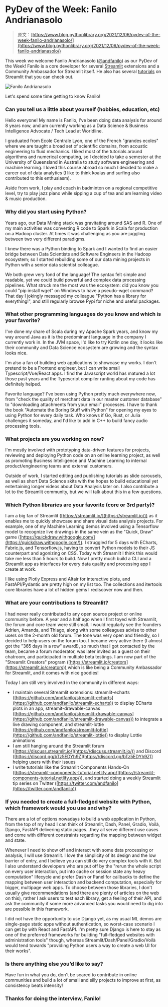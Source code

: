 # PyDev of the Week: Fanilo Andrianasolo

> 原文：[https://www.blog.pythonlibrary.org/2021/12/06/pydev-of-the-week-fanilo-andrianasolo/](https://www.blog.pythonlibrary.org/2021/12/06/pydev-of-the-week-fanilo-andrianasolo/)

This week we welcome Fanilo Andrianasolo ([@andfanilo](https://twitter.com/andfanilo)) as our PyDev of the Week! Fanilo is a core developer for several [Streamlit](https://streamlit.io/) extensions and a Community Ambassador for Streamlit itself. He also has several [tutorials](https://linktr.ee/andfanilo) on Streamlit that you can check out.

![Fanilo Andrianasolo](../Images/09fe724731cbdded6722a1f2609698e2.png)

Let's spend some time getting to know Fanilo!

### Can you tell us a little about yourself (hobbies, education, etc)

Hello everyone! My name is Fanilo, I've been doing data analysis for around 8 years now, and am currently working as a Data Science & Business Intelligence Advocate / Tech Lead at Worldline.

I graduated from Ecole Centrale Lyon, one of the French "grandes ecoles" where we are taught a broad set of scientific domains, from acoustic engineering to fluid mechanics. I liked most of the tutorials around algorithms and numerical computing, so I decided to take a semester at the University of Queensland in Australia to study software engineering and machine learning. I loved this course abroad so much I decided to make a career out of data analytics (I like to think koalas and surfing also contributed to this enthusiasm).

Aside from work, I play and coach in badminton on a regional competitive level, try to play jazz piano while sipping a cup of tea and am learning video & music production.

### Why did you start using Python?

Years ago, our Data Mining stack was gravitating around SAS and R. One of my main activities was converting R code to Spark in Scala for production on a Hadoop cluster. At times it was challenging as you are juggling between two very different paradigms.

I knew there was a Python binding to Spark and I wanted to find an easier bridge between Data Scientists and Software Engineers in the Hadoop ecosystem; so I started rebuilding some of our data mining projects in Python with a senior data scientist colleague.

We both grew very fond of the language! The syntax felt simple and readable, yet we could build powerful and complex data processing pipelines. What struck me the most was the ecosystem: did you know you could "pip install wget" on Windows to have a pseudo-wget command? That day I jokingly messaged my colleague "Python has a library for everything!", and still regularly browse Pypi for niche and useful packages.

### What other programming languages do you know and which is your favorite?

I've done my share of Scala during my Apache Spark years, and know my way around Java as it is the predominant language in the company I currently work in. In the JVM space, I'd like to try Kotlin one day, it looks like their community and Data Science ecosystem are growing and the syntax looks nice.

I'm also a fan of building web applications to showcase my works. I don't pretend to be a Frontend engineer, but I can write small Typescript/Vue/React apps. I find the Javascript world has matured a lot those past years and the Typescript compiler ranting about my code has definitely helped.

Favorite language? I've been using Python pretty much everywhere now, from "check the quality of merchant data in our master customer database" to "downloading attachments from your email" processes. I have to thank the book "Automate the Boring Stuff with Python" for opening my eyes to using Python for every daily task. Who knows if Go, Rust, or Julia challenges it someday, and I'd like to add in C++ to build fancy audio processing tools.

### What projects are you working on now?

I'm mostly involved with prototyping data-driven features for projects, reviewing and deploying Python code on an online learning project, as well as promoting Business Intelligence and Machine Learning to internal product/engineering teams and external customers.

Outside of work, I started editing and publishing tutorials as slide carousels, as well as short Data Science skits with the hopes to build educational yet entertaining longer videos about Data Analysis later on. I also contribute a lot to the Streamlit community, but we will talk about this in a few questions.

### Which Python libraries are your favorite (core or 3rd party)?

I am a big fan of Streamlit ([https://streamlit.io/](https://streamlit.io/)) as it enables me to quickly showcase and share visual data analysis projects. For example, one of my Machine Learning demos involved using a Tensorflow model to recognize live drawings in the same vein as the "Quick, Draw" game ([https://quickdraw.withgoogle.com/](https://quickdraw.withgoogle.com/)). I struggled for 5 days with ECharts, Fabric.js, and Tensorflow.js, having to convert Python models to their JS counterpart and agonizing on CSS. Today with Streamlit I think this would take me less than 5 hours to build. Now I pretty much build a CLI and a Streamlit app as interfaces for every data quality and processing app I create at work.

I like using Plotly Express and Altair for interactive plots, and FastAPI/Pydantic are pretty high on my list too. The collections and itertools core libraries have a lot of hidden gems I rediscover now and then.

### What are your contributions to Streamlit?

I had never really contributed to any open source project or online community before. A year and a half ago when I first toyed with Streamlit, the forum and core team were still small. I would regularly see the founders Adrien, Amanda, and Thiago, along with some colleagues advise to other users on the 2-month old forum. The tone was very open and friendly, so I decided to help users on the forum too. I became very active there (I almost got the "365 days in a row" award!), so much that I got contacted by the team, became a forum moderator, was later invited as a guest on their chatroom, and participated in multiple beta testings. I am now part of the "Streamlit Creators" program ([https://streamlit.io/creators](https://streamlit.io/creators)) which is like being a Community Ambassador for Streamlit, and it comes with nice goodies!

Today I am still very involved in the community in different ways:

*   I maintain several Streamlit extensions: streamlit-echarts ([https://github.com/andfanilo/streamlit-echarts](https://github.com/andfanilo/streamlit-echarts)) to display ECharts plots in an app, streamit-drawable-canvas ([https://github.com/andfanilo/streamlit-drawable-canvas](https://github.com/andfanilo/streamlit-drawable-canvas)) to integrate a live drawing component, and streamlit-lottie ([https://github.com/andfanilo/streamlit-lottie](https://github.com/andfanilo/streamlit-lottie)) to display Lottie animations
*   I am still hanging around the Streamlit forum ([https://discuss.streamlit.io/](https://discuss.streamlit.io/)) and Discord ([https://discord.gg/bTz5EDYh9Z](https://discord.gg/bTz5EDYh9Z)) helping users with their issues
*   I write tutorials like the Streamlit Components Hands-On ([https://streamlit-components-tutorial.netlify.app/](https://streamlit-components-tutorial.netlify.app/)), and started doing a weekly Streamlit tip series on Twitter ([https://twitter.com/andfanilo](https://twitter.com/andfanilo))

### If you needed to create a full-fledged website with Python, which framework would you use and why?

There are a lot of options nowadays to build a web application in Python, from the top of my head I can think of Streamlit, Dash, Panel, Gradio, Voilà, Django, FastAPI delivering static pages...they all serve different use cases and come with different constraints regarding the mapping between widget and state.

Whenever I need to show off and interact with some data processing or analysis, I will use Streamlit. I love the simplicity of its design and the low barrier of entry, and I believe you can still do very complex tools with it. But I also understand developers who are put off by the "rerun the whole script on every user interaction, put into cache or session state any heavy computation" lifecycle and prefer Dash or Panel for callbacks to define the mapping between user interaction and backend computation, especially for bigger, multipage web apps. To choose between those libraries, I don't usually give recommendations (and there are plenty of articles on the web on this), rather I ask users to test each library, get a feeling of their API, and ask the community if some more advanced tasks you would need to dig into are possible in this framework.

I did not have the opportunity to use Django yet, as my usual ML demos are single-page static apps without authentication, so worst-case scenario I can get by with React and FastAPI. I'm pretty sure Django is here to stay as one of the preferred frameworks for building "full-fledged websites with administration tools" though, whereas Streamlit/Dash/Panel/Gradio/Voilà would tend towards "providing Python users a way to create a web UI for their works".

### Is there anything else you’d like to say?

Have fun in what you do, don't be scared to contribute in online communities and build a lot of small and silly projects to improve at first, as consistency beats intensity!

### Thanks for doing the interview, Fanilo!